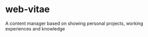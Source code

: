 # web-vitae
A content manager based on showing personal projects, working experiences and knowledge
